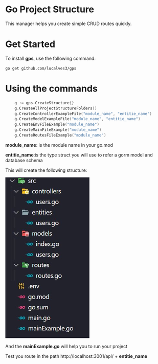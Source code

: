 # Go Project Structure

This manager helps you create simple CRUD routes quickly.

# Get Started

To install **gps**, use the following command:

```
go get github.com/lucalves3/gps
```

# Using the commands

```go
	g := gps.CreateStructure{}
	g.CreateAllProjectStructureFolders()
	g.CreateControllerExampleFile("module_name", "entitie_name")
	g.CreateModelExampleFile("module_name", "entitie_name")
	g.CreateEnvFileExample("module_name")
	g.CreateMainFileExample("module_name")
	g.CreateRoutesFileExample("module_name")
```

**module_name**: is the module name in your go.mod

**entitie_name**:is the type struct you will use to refer a gorm model and database schema

This will create the following structure:

![Structure image](project_structure.jpg)

And the **mainExample.go** will help you to run your project

Test you route in the path
http://localhost:3001/api/ + **entitie_name**
